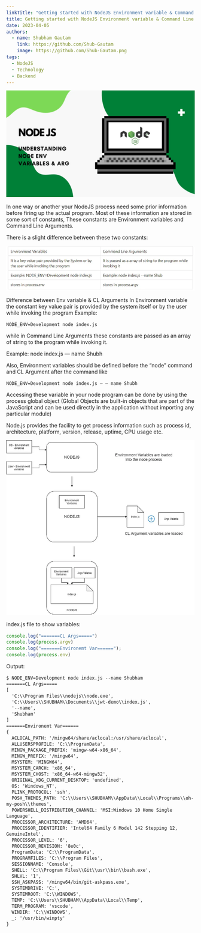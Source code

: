 ```yaml
---
linkTitle: "Getting started with NodeJS Environment variable & Command Line Arguments"
title: Getting started with NodeJS Environment variable & Command Line Arguments
date: 2023-04-05
authors:
  - name: Shubham Gautam
    link: https://github.com/Shub-Gautam
    image: https://github.com/Shub-Gautam.png
tags:
  - NodeJS
  - Technology
  - Backend
---
```

![alt text](image.png)

In one way or another your NodeJS process need some prior information before firing up the actual program. Most of these information are stored in some sort of constants, These constants are Environment variables and Command Line Arguments.

There is a slight difference between these two constants:

![alt text](image-1.png)

Difference between Env variable & CL Arguments
In Environment variable the constant key value pair is provided by the system itself or by the user while invoking the program Example:
```shell
NODE_ENV=Development node index.js
```

while in Command Line Arguments these constants are passed as an array of string to the program while invoking it.

Example: node index.js — name Shubh

Also, Environment variables should be defined before the “node” command and CL Argument after the command like
```shell
NODE_ENV=Development node index.js — — name Shubh
```
Accessing these variable in your node program can be done by using the process global object (Global Objects are built-in objects that are part of the JavaScript and can be used directly in the application without importing any particular module)

Node.js provides the facility to get process information such as process id, architecture, platform, version, release, uptime, CPU usage etc.

![alt text](image-2.png)

index.js file to show variables:
```javascript
console.log("=======CL Args=====")
console.log(process.argv)
console.log("=======Environemt Var======");
console.log(process.env)
```

Output:

```shell
$ NODE_ENV=Development node index.js --name Shubham
=======CL Args=====
[
  'C:\\Program Files\\nodejs\\node.exe',
  'C:\\Users\\SHUBHAM\\Documents\\jwt-demo\\index.js',
  '--name',
  'Shubham'
]
=======Environemt Var======
{
  ACLOCAL_PATH: '/mingw64/share/aclocal:/usr/share/aclocal',
  ALLUSERSPROFILE: 'C:\\ProgramData',
  MINGW_PACKAGE_PREFIX: 'mingw-w64-x86_64',
  MINGW_PREFIX: '/mingw64',
  MSYSTEM: 'MINGW64',
  MSYSTEM_CARCH: 'x86_64',
  MSYSTEM_CHOST: 'x86_64-w64-mingw32',
  ORIGINAL_XDG_CURRENT_DESKTOP: 'undefined',
  OS: 'Windows_NT',
  PLINK_PROTOCOL: 'ssh',
  POSH_THEMES_PATH: 'C:\\Users\\SHUBHAM\\AppData\\Local\\Programs\\oh-my-posh\\themes',
  POWERSHELL_DISTRIBUTION_CHANNEL: 'MSI:Windows 10 Home Single Language',
  PROCESSOR_ARCHITECTURE: 'AMD64',
  PROCESSOR_IDENTIFIER: 'Intel64 Family 6 Model 142 Stepping 12, GenuineIntel',
  PROCESSOR_LEVEL: '6',
  PROCESSOR_REVISION: '8e0c',
  ProgramData: 'C:\\ProgramData',
  PROGRAMFILES: 'C:\\Program Files',
  SESSIONNAME: 'Console',
  SHELL: 'C:\\Program Files\\Git\\usr\\bin\\bash.exe',
  SHLVL: '1',
  SSH_ASKPASS: '/mingw64/bin/git-askpass.exe',
  SYSTEMDRIVE: 'C:',
  SYSTEMROOT: 'C:\\WINDOWS',
  TEMP: 'C:\\Users\\SHUBHAM\\AppData\\Local\\Temp',
  TERM_PROGRAM: 'vscode',
  WINDIR: 'C:\\WINDOWS',
  _: '/usr/bin/winpty'
}
```